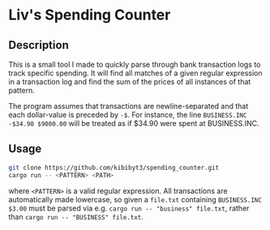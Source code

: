 # Liv's Spending Counter
## Description
This is a small tool I made to quickly parse through bank transaction logs to track specific spending. It will find all matches of a given regular expression in a transaction log and find the sum of the prices of all instances of that pattern.

The program assumes that transactions are newline-separated and that each dollar-value is preceded by `-$`. For instance, the line `BUSINESS.INC -$34.90 $9000.00` will be treated as if $34.90 were spent at BUSINESS.INC.
## Usage
```bash
git clone https://github.com/kibibyt3/spending_counter.git
cargo run -- <PATTERN> <PATH>
```
where `<PATTERN>` is a valid regular expression. All transactions are automatically made lowercase, so given a `file.txt` containing `BUSINESS.INC $3.00` must be parsed via e.g. `cargo run -- "business" file.txt`, rather than `cargo run -- "BUSINESS" file.txt`.
